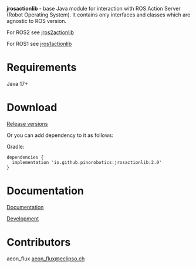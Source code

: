 **jrosactionlib** - base Java module for interaction with ROS Action Server (Robot Operating System). It contains only interfaces and classes which are agnostic to ROS version.

For ROS2 see [jros2actionlib](https://github.com/pinorobotics/jros2actionlib)

For ROS1 see [jros1actionlib](https://github.com/pinorobotics/jros1actionlib)

# Requirements

Java 17+

# Download

[Release versions](jrosactionlib/release/CHANGELOG.md)

Or you can add dependency to it as follows:

Gradle:

```
dependencies {
  implementation 'io.github.pinorobotics:jrosactionlib:2.0'
}
```

# Documentation

[Documentation](http://pinoweb.freetzi.com/jrosactionlib)

[Development](DEVELOPMENT.md)

# Contributors

aeon_flux <aeon_flux@eclipso.ch>
